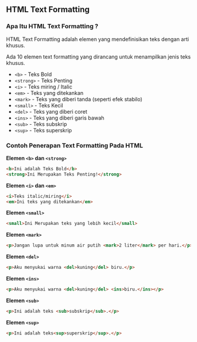 ## HTML Text Formatting

### Apa Itu HTML Text Formatting ?
HTML Text Formatting adalah elemen yang mendefinisikan teks dengan arti khusus.

Ada 10 elemen text formatting yang dirancang untuk menampilkan jenis teks khusus.
- `<b>` - Teks Bold
- `<strong>` - Teks Penting
- `<i>` - Teks miring / Italic
- `<em>` - Teks yang ditekankan
- `<mark>` - Teks yang diberi tanda (seperti efek stabilo) 
- `<small>` - Teks Kecil
- `<del>` - Teks yang diberi coret
- `<ins>` - Teks yang diberi garis bawah
- `<sub>` - Teks subskrip
- `<sup>` - Teks superskrip

### Contoh Penerapan Text Formatting Pada HTML
**Elemen `<b>` dan `<strong>`**
```HTML
<b>Ini adalah Teks Bold</b>
<strong>Ini Merupakan Teks Penting!</strong>
```
**Elemen `<i>` dan `<em>`**
```HTML
<i>Teks italic/miring</i>
<em>Ini teks yang ditekankan</em>
```

**Elemen `<small>`**
```HTML
<small>Ini Merupakan teks yang lebih kecil</small>
```

**Elemen `<mark>`**
```HTML
<p>Jangan lupa untuk minum air putih <mark>2 liter</mark> per hari.</p>
```

**Elemen `<del>`**
```HTML
<p>Aku menyukai warna <del>kuning</del> biru.</p>
```

**Elemen `<ins>`**
```HTML
<p>Aku menyukai warna <del>kuning</del> <ins>biru.</ins></p>
```

**Elemen `<sub>`**
```HTML
<p>Ini adalah teks <sub>subskrip</sub>.</p>
```

**Elemen `<sup>`**
```HTML
<p>Ini adalah teks<sup>superskrip</sup>.</p>
```